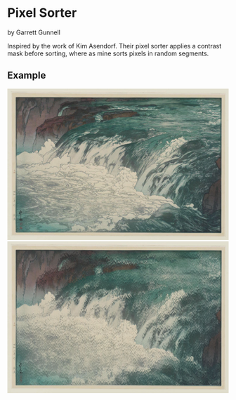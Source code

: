 # Pixel Sorter
by Garrett Gunnell

Inspired by the work of Kim Asendorf. Their pixel sorter applies a contrast mask before sorting, where as mine sorts pixels in random segments.

## Example
![Unsorted](https://github.com/GarrettGunnell/Pixel-Sorter/blob/main/Ocean.png)
![Sorted](https://github.com/GarrettGunnell/Pixel-Sorter/blob/main/Frame.png)